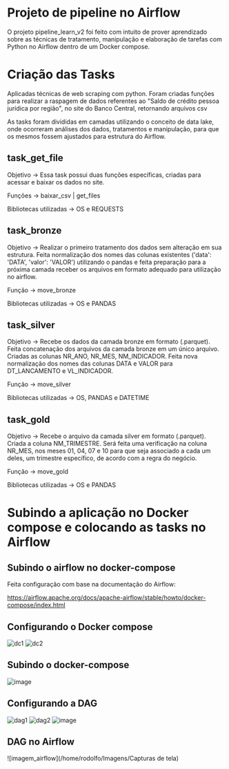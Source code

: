 # Projeto de pipeline no Airflow
O projeto pipeline_learn_v2 foi feito com intuito de prover aprendizado sobre as técnicas de tratamento, manipulação e elaboração 
de tarefas com Python no Airflow dentro de um Docker compose.

# Criação das Tasks
Aplicadas técnicas de web scraping com python. Foram criadas funções para realizar a raspagem de dados referentes ao "Saldo de crédito pessoa jurídica por região", no 
site do Banco Central, retornando arquivos csv

As tasks foram divididas em camadas utilizando o conceito de data lake, onde ocorreram análises dos dados, tratamentos e manipulação, para que os 
mesmos fossem ajustados para estrutura do Airflow. 


## task_get_file
Objetivo -> Essa task possui duas funções específicas, criadas para acessar e baixar os dados no site. 

Funções -> baixar_csv | get_files

Bibliotecas utilizadas -> OS e REQUESTS

## task_bronze
Objetivo -> Realizar o primeiro tratamento dos dados sem alteração em sua estrutura. Feita normalização dos nomes das colunas existentes ('data': 'DATA', 
'valor': 'VALOR') utilizando o pandas e feita preparação para a próxima camada receber os arquivos em formato adequado para utilização no airflow.

Função -> move_bronze

Bibliotecas utilizadas -> OS e PANDAS

## task_silver
Objetivo -> Recebe os dados da camada bronze em formato (.parquet). Feita concatenação dos arquivos da camada bronze em um único arquivo. 
Criadas as colunas NR_ANO, NR_MES, NM_INDICADOR. Feita nova normalização dos nomes das colunas DATA e VALOR para DT_LANCAMENTO e VL_INDICADOR.

Função -> move_silver

Bibliotecas utilizadas -> OS, PANDAS e DATETIME

## task_gold
Objetivo -> Recebe o arquivo da camada silver em formato (.parquet). Criada a coluna NM_TRIMESTRE. Será feita
uma verificação na coluna NR_MES, nos meses 01, 04, 07 e 10 para que seja associado a cada um deles, um trimestre específico, de acordo com a regra do negócio.

Função -> move_gold

Bibliotecas utilizadas -> OS e PANDAS

# Subindo a aplicação no Docker compose e colocando as tasks no Airflow
## Subindo o airflow no docker-compose

Feita configuração com base na documentação do Airflow: 

https://airflow.apache.org/docs/apache-airflow/stable/howto/docker-compose/index.html

## Configurando o Docker compose
![dc1](https://user-images.githubusercontent.com/108907292/201009319-f0a573ae-bdc5-4dcc-81ba-82b7153310e0.jpg)
![dc2](https://user-images.githubusercontent.com/108907292/201009329-1613eb99-ddf9-4bb2-869a-f4405a304506.jpg)

## Subindo o docker-compose

![image](https://user-images.githubusercontent.com/108907292/201006180-6bb8f810-40fe-4557-8b01-08b12ab5cc3d.png)

## Configurando a DAG
![dag1](https://user-images.githubusercontent.com/108907292/201008797-04119c0e-141c-46a5-965e-427ffc0caf33.jpg)
![dag2](https://user-images.githubusercontent.com/108907292/201008822-07c12454-a220-4703-949d-7fc95eab4c98.jpg)
![image](https://user-images.githubusercontent.com/108907292/201010011-973b63b8-d5f4-4070-accd-13f02b4a11d3.png)

## DAG no Airflow
![imagem_airflow](/home/rodolfo/Imagens/Capturas de tela)


